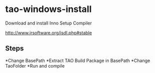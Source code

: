 tao-windows-install
===================

Download and install Inno Setup Compiler

http://www.jrsoftware.org/isdl.php#stable

Steps
----
  *Change BasePath 
  *Extract TAO Build Package in BasePath
  *Change TaoFolder
  *Run and compile
